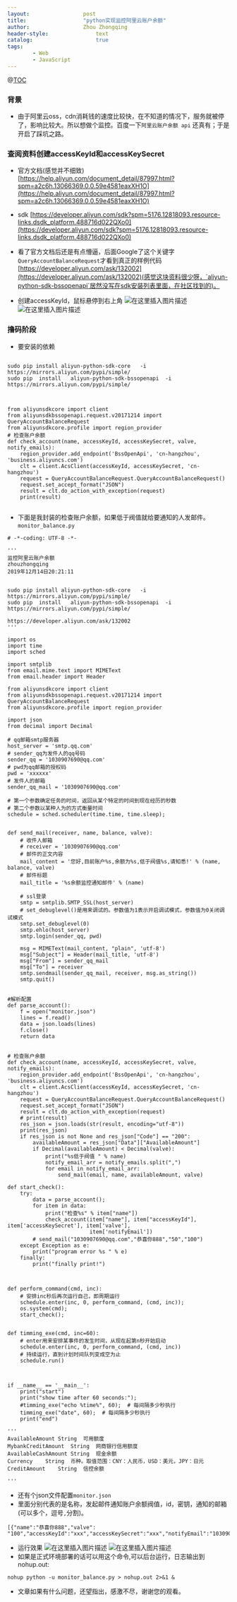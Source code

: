 ```yaml
---
layout:					post
title:					"python实现监控阿里云账户余额"
author:					Zhou Zhongqing
header-style:				text
catalog:					true
tags:
		- Web
		- JavaScript
---
```

@[TOC](目录)
### 背景
- 由于阿里云oss，cdn消耗钱的速度比较快，在不知道的情况下，服务就被停了，影响比较大。所以想做个监控。百度一下`阿里云账户余额 api` 还真有；于是开启了踩坑之路。

### 查阅资料创建accessKeyId和accessKeySecret
- 官方文档(感觉并不细致) [https://help.aliyun.com/document_detail/87997.html?spm=a2c6h.13066369.0.0.59e4581eaxXH1O](https://help.aliyun.com/document_detail/87997.html?spm=a2c6h.13066369.0.0.59e4581eaxXH1O)
- sdk [https://developer.aliyun.com/sdk?spm=5176.12818093.resource-links.dsdk_platform.488716d022QXo0](https://developer.aliyun.com/sdk?spm=5176.12818093.resource-links.dsdk_platform.488716d022QXo0)
- 看了官方文档后还是有点懵逼，后面Google了这个关键字`QueryAccountBalanceRequest`才看到真正的样例代码[https://developer.aliyun.com/ask/132002](https://developer.aliyun.com/ask/132002)(感觉这块资料很少呀，`aliyun-python-sdk-bssopenapi`居然没写在sdk安装列表里面，在社区找到的)。

- 创建accessKeyId，鼠标悬停到右上角
![在这里插入图片描述](https://i-blog.csdnimg.cn/blog_migrate/7c0cb9972a13c735c3506e3dac92234f.png)
![在这里插入图片描述](https://i-blog.csdnimg.cn/blog_migrate/dd83c0344d88bb85633d79fcaeef85ac.png)
### 撸码阶段
- 要安装的依赖

```

sudo pip install aliyun-python-sdk-core   -i https://mirrors.aliyun.com/pypi/simple/
sudo pip  install   aliyun-python-sdk-bssopenapi  -i https://mirrors.aliyun.com/pypi/simple/

```

```


from aliyunsdkcore import client
from aliyunsdkbssopenapi.request.v20171214 import QueryAccountBalanceRequest
from aliyunsdkcore.profile import region_provider
# 检查账户余额
def check_account(name, accessKeyId, accessKeySecret, valve, notify_emails):
    region_provider.add_endpoint('BssOpenApi', 'cn-hangzhou', 'business.aliyuncs.com')
    clt = client.AcsClient(accessKeyId, accessKeySecret, 'cn-hangzhou')
    request = QueryAccountBalanceRequest.QueryAccountBalanceRequest()
    request.set_accept_format("JSON")
    result = clt.do_action_with_exception(request)
    print(result)
    
```
- 下面是我封装的检查账户余额，如果低于阀值就给要通知的人发邮件。 `monitor_balance.py`

```
# -*-coding: UTF-8 -*-

'''
监控阿里云账户余额
zhouzhongqing
2019年12月14日20:21:11
 

sudo pip install aliyun-python-sdk-core   -i https://mirrors.aliyun.com/pypi/simple/
sudo pip  install   aliyun-python-sdk-bssopenapi  -i https://mirrors.aliyun.com/pypi/simple/

https://developer.aliyun.com/ask/132002
'''

import os
import time
import sched

import smtplib
from email.mime.text import MIMEText
from email.header import Header

from aliyunsdkcore import client
from aliyunsdkbssopenapi.request.v20171214 import QueryAccountBalanceRequest
from aliyunsdkcore.profile import region_provider

import json
from decimal import Decimal

# qq邮箱smtp服务器
host_server = 'smtp.qq.com'
# sender_qq为发件人的qq号码
sender_qq = '1030907690@qq.com'
# pwd为qq邮箱的授权码
pwd = 'xxxxxx'
# 发件人的邮箱
sender_qq_mail = '1030907690@qq.com'

# 第一个参数确定任务的时间，返回从某个特定的时间到现在经历的秒数
# 第二个参数以某种人为的方式衡量时间
schedule = sched.scheduler(time.time, time.sleep);


def send_mail(receiver, name, balance, valve):
    # 收件人邮箱
    # receiver = '1030907690@qq.com'
    # 邮件的正文内容
    mail_content = '您好,目前账户%s,余额为%s,低于阀值%s,请知悉!' % (name, balance, valve)
    # 邮件标题
    mail_title = '%s余额监控通知邮件' % (name)

    # ssl登录
    smtp = smtplib.SMTP_SSL(host_server)
    # set_debuglevel()是用来调试的。参数值为1表示开启调试模式，参数值为0关闭调试模式
    smtp.set_debuglevel(0)
    smtp.ehlo(host_server)
    smtp.login(sender_qq, pwd)

    msg = MIMEText(mail_content, "plain", 'utf-8')
    msg["Subject"] = Header(mail_title, 'utf-8')
    msg["From"] = sender_qq_mail
    msg["To"] = receiver
    smtp.sendmail(sender_qq_mail, receiver, msg.as_string())
    smtp.quit()


#解析配置
def parse_account():
    f = open("monitor.json")
    lines = f.read()
    data = json.loads(lines)
    f.close()
    return data


# 检查账户余额
def check_account(name, accessKeyId, accessKeySecret, valve, notify_emails):
    region_provider.add_endpoint('BssOpenApi', 'cn-hangzhou', 'business.aliyuncs.com')
    clt = client.AcsClient(accessKeyId, accessKeySecret, 'cn-hangzhou')
    request = QueryAccountBalanceRequest.QueryAccountBalanceRequest()
    request.set_accept_format("JSON")
    result = clt.do_action_with_exception(request)
    # print(result)
    res_json = json.loads(str(result, encoding="utf-8"))
    print(res_json)
    if res_json is not None and res_json["Code"] == "200":
        availableAmount = res_json["Data"]["AvailableAmount"]
        if Decimal(availableAmount) < Decimal(valve):
            print("%s低于阀值 " % name)
            notify_email_arr = notify_emails.split(",")
            for email in notify_email_arr:
                send_mail(email, name, availableAmount, valve)

def start_check():
    try:
        data = parse_account();
        for item in data:
            print("检查%s" % item["name"])
            check_account(item["name"], item["accessKeyId"], item['accessKeySecret'], item['valve'],
                          item['notifyEmail'])
        # send_mail("1030907690@qq.com","恭喜你888","50","100")
    except Exception as e:
        print("program error %s " % e)
    finally:
        print("finally print!")



def perform_command(cmd, inc):
    # 安排inc秒后再次运行自己，即周期运行
    schedule.enter(inc, 0, perform_command, (cmd, inc));
    os.system(cmd);
    start_check();


def timming_exe(cmd, inc=60):
    # enter用来安排某事件的发生时间，从现在起第n秒开始启动
    schedule.enter(inc, 0, perform_command, (cmd, inc))
    # 持续运行，直到计划时间队列变成空为止
    schedule.run()



if __name__ == '__main__':
    print("start")
    print("show time after 60 seconds:");
    #timming_exe("echo %time%", 60);  # 每间隔多少秒执行
    timming_exe("date", 60);  # 每间隔多少秒执行
    print("end")

'''
AvailableAmount	String	可用额度
MybankCreditAmount	String	网商银行信用额度
AvailableCashAmount	String	现金余额
Currency	String	币种。取值范围：CNY：人民币，USD：美元，JPY：日元
CreditAmount	String	信控余额

'''

```
- 还有个json文件配置`monitor.json`
- 里面分别代表的是名称，发起邮件通知账户余额阀值，id，密钥，通知的邮箱(可以多个，逗号`,`分割)。
```
[{"name":"恭喜你888","valve": "100","accessKeyId":"xxx","accessKeySecret":"xxx","notifyEmail":"1030907690@qq.com"}]
```
- 运行效果
![在这里插入图片描述](https://i-blog.csdnimg.cn/blog_migrate/f0bd1007941cd3a973eaa9037c954b4a.png)
![在这里插入图片描述](https://i-blog.csdnimg.cn/blog_migrate/bba057d2430dd55d5c9a1f825436f86e.png)
- 如果是正式环境部署的话可以用这个命令,可以后台运行，日志输出到 nohup.out:

```
nohup python -u monitor_balance.py > nohup.out 2>&1 &
```

- 文章如果有什么问题，还望指出，感激不尽，谢谢您的观看。